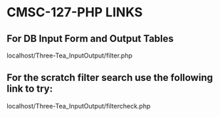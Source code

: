 # CMSC-127-PHP LINKS

## For DB Input Form and Output Tables
localhost/Three-Tea_InputOutput/filter.php

## For the scratch filter search use the following link to try:
localhost/Three-Tea_InputOutput/filtercheck.php

